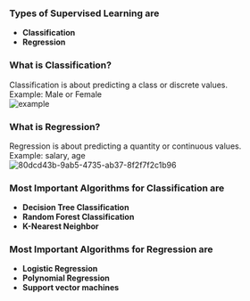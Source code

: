 ### **Types of Supervised Learning are**
- **Classification**
- **Regression**

### **What is Classification?**
Classification is about predicting a class or discrete values.  
Example: Male or Female  
![example](https://github.com/user-attachments/assets/b879eeae-1e9a-4ba9-95b0-70e5292788e1)



### **What is Regression?**
Regression is about predicting a quantity or continuous values.  
Example: salary, age  
![80dcd43b-9ab5-4735-ab37-8f2f7f2c1b96](https://github.com/user-attachments/assets/b94ac78c-8264-4cdb-bbfc-7c76c64c2a5f)


### **Most Important Algorithms for Classification are**
- **Decision Tree Classification**
- **Random Forest Classification**
- **K-Nearest Neighbor**

### **Most Important Algorithms for Regression are**
- **Logistic Regression**
- **Polynomial Regression**
- **Support vector machines**
